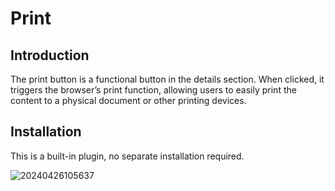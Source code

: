 # Print

<PluginInfo name="action-print"></PluginInfo>

## Introduction

The print button is a functional button in the details section. When clicked, it triggers the browser’s print function, allowing users to easily print the content to a physical document or other printing devices.

## Installation

This is a built-in plugin, no separate installation required.

![20240426105637](https://static-docs.nocobase.com/20240426105637.png)
